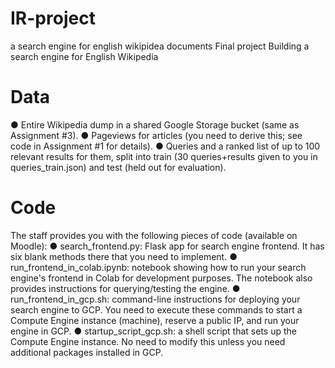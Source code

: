 # IR-project
a search engine for english  wikipidea  documents
Final project
Building a search engine for English Wikipedia
# Data
● Entire Wikipedia dump in a shared Google Storage bucket (same as Assignment #3).
● Pageviews for articles (you need to derive this; see code in Assignment #1 for details).
● Queries and a ranked list of up to 100 relevant results for them, split into train (30
queries+results given to you in queries_train.json) and test (held out for evaluation).
# Code
The staff provides you with the following pieces of code (available on Moodle):
● search_frontend.py: Flask app for search engine frontend. It has six blank methods there
that you need to implement.
● run_frontend_in_colab.ipynb: notebook showing how to run your search engine's frontend
in Colab for development purposes. The notebook also provides instructions for
querying/testing the engine.
● run_frontend_in_gcp.sh: command-line instructions for deploying your search engine to
GCP. You need to execute these commands to start a Compute Engine instance
(machine), reserve a public IP, and run your engine in GCP.
● startup_script_gcp.sh: a shell script that sets up the Compute Engine instance. No need to
modify this unless you need additional packages installed in GCP.


